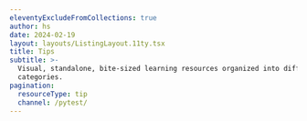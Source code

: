 ```yaml
---
eleventyExcludeFromCollections: true
author: hs
date: 2024-02-19
layout: layouts/ListingLayout.11ty.tsx
title: Tips
subtitle: >-
  Visual, standalone, bite-sized learning resources organized into different
  categories.
pagination:
  resourceType: tip
  channel: /pytest/
---
```

